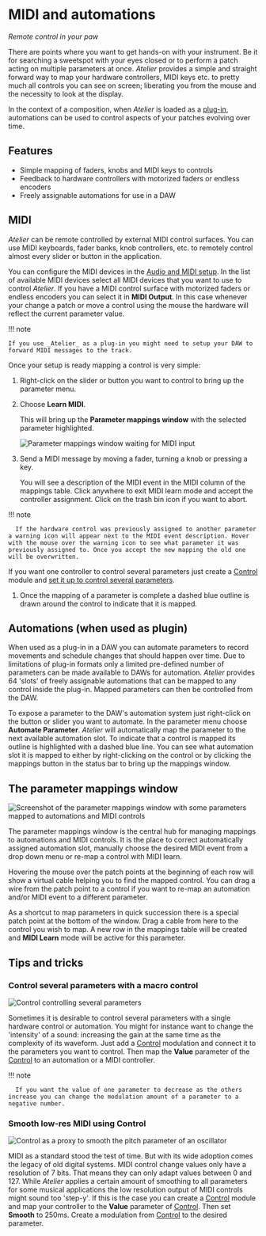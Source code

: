 # MIDI and automations

_Remote control in your paw_

There are points where you want to get hands-on with your instrument. Be it for searching a sweetspot with your eyes closed or to perform a patch acting on multiple parameters at once. _Atelier_ provides a simple and straight forward way to map your hardware controllers, MIDI keys etc. to pretty much all controls you can see on screen; liberating you from the mouse and the necessity to look at the display.

In the context of a composition, when _Atelier_ is loaded as a [plug-in](../atelier/getting-started.md#use-as-a-plugin), automations can be used to control aspects of your patches evolving over time.

## Features

- Simple mapping of faders, knobs and MIDI keys to controls
- Feedback to hardware controllers with motorized faders or endless encoders
- Freely assignable automations for use in a DAW

## MIDI

_Atelier_ can be remote controlled by external MIDI control surfaces. You can use MIDI keyboards, fader banks, knob controllers, etc. to remotely control almost every slider or button in the application.

You can configure the MIDI devices in the [Audio and MIDI setup](../atelier/getting-started.md#application-audio-midi-setup). In the list of available MIDI devices select all MIDI devices that you want to use to control _Atelier_. If you have a MIDI control surface with motorized faders or endless encoders you can select it in **MIDI Output**. In this case whenever your change a patch or move a control using the mouse the hardware will reflect the current parameter value.

!!! note

    If you use _Atelier_ as a plug-in you might need to setup your DAW to forward MIDI messages to the track.

Once your setup is ready mapping a control is very simple:

1. Right-click on the slider or button you want to control to bring up the parameter menu.

2. Choose **Learn MIDI**.

   This will bring up the **Parameter mappings window** with the selected parameter highlighted.

   ![Parameter mappings window waiting for MIDI input](../assets/images/atelier/midi-and-automation/midi-learn-waiting.png)

3. Send a MIDI message by moving a fader, turning a knob or pressing a key.

   You will see a description of the MIDI event in the MIDI column of the mappings table. Click anywhere to exit MIDI learn mode and accept the controller assignment. Click on the trash bin icon if you want to abort.

!!! note
   
      If the hardware control was previously assigned to another parameter a warning icon will appear next to the MIDI event description. Hover with the mouse over the warning icon to see what parameter it was previously assigned to. Once you accept the new mapping the old one will be overwritten.

   If you want one controller to control several parameters just create a [Control](../modules/control.md) module and [set it up to control several parameters](#control-several-parameters-with-a-macro-control).

1. Once the mapping of a parameter is complete a dashed blue outline is drawn around the control to indicate that it is mapped.

## Automations (when used as plugin)

When used as a plug-in in a DAW you can automate parameters to record movements and schedule changes that should happen over time. Due to limitations of plug-in formats only a limited pre-defined number of parameters can be made available to DAWs for automation. _Atelier_ provides 64 'slots' of freely assignable automations that can be mapped to any control inside the plug-in. Mapped parameters can then be controlled from the DAW.

To expose a parameter to the DAW's automation system just right-click on the button or slider you want to automate. In the parameter menu choose **Automate Parameter**. _Atelier_ will automatically map the parameter to the next available automation slot. To indicate that a control is mapped its outline is highlighted with a dashed blue line. You can see what automation slot it is mapped to either by right-clicking on the control or by clicking the mappings button in the status bar to bring up the mappings window.

## The parameter mappings window

![Screenshot of the parameter mappings window with some parameters mapped to automations and MIDI controls](../assets/images/atelier/midi-and-automation/midi-automations-parameter-mappings-window.png)

The parameter mappings window is the central hub for managing mappings to automations and MIDI controls. It is the place to correct automatically assigned automation slot, manually choose the desired MIDI event from a drop down menu or re-map a control with MIDI learn.

Hovering the mouse over the patch points at the beginning of each row will show a virtual cable helping you to find the mapped control. You can drag a wire from the patch point to a control if you want to re-map an automation and/or MIDI event to a different parameter.

As a shortcut to map parameters in quick succession there is a special patch point at the bottom of the window. Drag a cable from here to the control you wish to map. A new row in the mappings table will be created and **MIDI Learn** mode will be active for this parameter.

## Tips and tricks

### Control several parameters with a macro control

![Control controlling several parameters](../assets/images/atelier/midi-and-automation/midi-tips-macro-control.png)

Sometimes it is desirable to control several parameters with a single hardware control or automation. You might for instance want to change the 'intensity' of a sound: increasing the gain at the same time as the complexity of its waveform. Just add a [Control](../modules/control.md) modulation and connect it to the parameters you want to control. Then map the **Value** parameter of the [Control](../modules/control.md) to an automation or a MIDI controller.

!!! note

      If you want the value of one parameter to decrease as the others increase you can change the modulation amount of a parameter to a negative number.

### Smooth low-res MIDI using Control

![Control as a proxy to smooth the pitch parameter of an oscillator](../assets/images/atelier/midi-and-automation/midi-tips-smooth-low-res-ctl.png)

MIDI as a standard stood the test of time. But with its wide adoption comes the legacy of old digital systems. MIDI control change values only have a resolution of 7 bits. That means they can only adapt values between 0 and 127. While _Atelier_ applies a certain amount of smoothing to all parameters for some musical applications the low resolution output of MIDI controls might sound too 'step-y'. If this is the case you can create a [Control](../modules/control.md) module and map your controller to the **Value** parameter of [Control](../modules/control.md). Then set **Smooth** to 250ms. Create a modulation from [Control](../modules/control.md) to the desired parameter.
